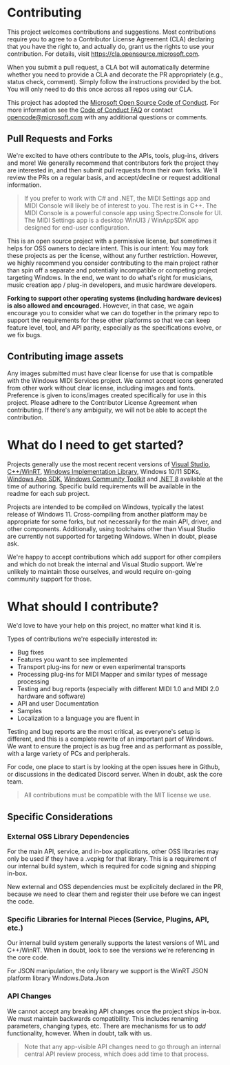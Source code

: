 # Contributing

This project welcomes contributions and suggestions. Most contributions require you to agree to a Contributor License Agreement (CLA) declaring that you have the right to, and actually do, grant us the rights to use your contribution. For details, visit https://cla.opensource.microsoft.com.

When you submit a pull request, a CLA bot will automatically determine whether you need to provide a CLA and decorate the PR appropriately (e.g., status check, comment). Simply follow the instructions provided by the bot. You will only need to do this once across all repos using our CLA.

This project has adopted the [Microsoft Open Source Code of Conduct](https://opensource.microsoft.com/codeofconduct/). For more information see the [Code of Conduct FAQ](https://opensource.microsoft.com/codeofconduct/faq/) or contact [opencode@microsoft.com](mailto:opencode@microsoft.com) with any additional questions or comments.

## Pull Requests and Forks

We're excited to have others contribute to the APIs, tools, plug-ins, drivers and more! We generally recommend that contributors fork the project they are interested in, and then submit pull requests from their own forks. We'll review the PRs on a regular basis, and accept/decline or request additional information.

> If you prefer to work with C# and .NET, the MIDI Settings app and MIDI Console will likely be of interest to you. The rest is in C++. The MIDI Console is a powerful console app using Spectre.Console for UI. The MIDI Settings app is a desktop WinUI3 / WinAppSDK app designed for end-user configuration.

This is an open source project with a permissive license, but sometimes it helps for OSS owners to declare intent. This is our intent: You may fork these projects as per the license, without any further restriction. However, we highly recommend you consider contributing to the main project rather than spin off a separate and potentially incompatible or competing project targeting Windows. In the end, we want to do what's right for musicians, music creation app / plug-in developers, and music hardware developers.

**Forking to support other operating systems (including hardware devices) is also allowed and encouraged.**
However, in that case, we again encourage you to consider what we can do together in the primary repo to support the requirements for these other platforms so that we can keep feature level, tool, and API parity, especially as the specifications evolve, or we fix bugs.

## Contributing image assets

Any images submitted must have clear license for use that is compatible with the Windows MIDI Services project. We cannot accept icons generated from other work without clear license, including images and fonts. Preference is given to icons/images created specifically for use in this project. Please adhere to the Contributor License Agreement when contributing. If there's any ambiguity, we will not be able to accept the contribution.

# What do I need to get started?

Projects generally use the most recent recent versions of [Visual Studio](https://visualstudio.microsoft.com/), [C++/WinRT](https://docs.microsoft.com/windows/uwp/cpp-and-winrt-apis/), [Windows Implementation Library](https://github.com/microsoft/wil), Windows 10/11 SDKs, [Windows App SDK](https://github.com/microsoft/WindowsAppSDK), [Windows Community Toolkit](https://github.com/CommunityToolkit/WindowsCommunityToolkit) and [.NET 8](https://dotnet.microsoft.com/) available at the time of authoring. Specific build requirements will be available in the readme for each sub project.

Projects are intended to be compiled on Windows, typically the latest release of Windows 11. Cross-compiling from another platform may be appropriate for some forks, but not necessarily for the main API, driver, and other components. Additionally, using toolchains other than Visual Studio are currently not supported for targeting Windows. When in doubt, please ask.

We're happy to accept contributions which add support for other compilers and which do not break the internal and Visual Studio support. We're unlikely to maintain those ourselves, and would require on-going community support for those.

# What should I contribute?

We'd love to have your help on this project, no matter what kind it is.

Types of contributions we're especially interested in:

* Bug fixes
* Features you want to see implemented
* Transport plug-ins for new or even experimental transports
* Processing plug-ins for MIDI Mapper and similar types of message processing
* Testing and bug reports (especially with different MIDI 1.0 and MIDI 2.0 hardware and software)
* API and user Documentation
* Samples
* Localization to a language you are fluent in

Testing and bug reports are the most critical, as everyone's setup is different, and this is a complete rewrite of an important part of Windows. We want to ensure the project is as bug free and as performant as possible, with a large variety of PCs and peripherals.

For code, one place to start is by looking at the open issues here in Github, or discussions in the dedicated Discord server. When in doubt, ask the core team.

> All contributions must be compatible with the MIT license we use. 

## Specific Considerations

### External OSS Library Dependencies

For the main API, service, and in-box applications, other OSS libraries may only be used if they have a .vcpkg for that library. This is a requirement of our internal build system, which is required for code signing and shipping in-box.

New external and OSS dependencies must be explicitely declared in the PR, because we need to clear them and register their use before we can ingest the code.

### Specific Libraries for Internal Pieces (Service, Plugins, API, etc.)

Our internal build system generally supports the latest versions of WIL and C++/WinRT. When in doubt, look to see the versions we're referencing in the core code.

For JSON manipulation, the only library we support is the WinRT JSON platform library Windows.Data.Json

### API Changes

We cannot accept any breaking API changes once the project ships in-box. We must maintain backwards compatibility. This includes renaming parameters, changing types, etc. There are mechanisms for us to *add* functionality, however. When in doubt, talk with us.

> Note that any app-visible API changes need to go through an internal central API review process, which does add time to that process.

